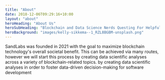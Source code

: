 ```yaml
---
title: "About"
date: 2018-12-06T09:29:16+10:00
layout: "about"
heroHeading: "About Us"
heroSubHeading: "Blockchain and Data Science Nerds Questing For Helpful Data Scientific Value"
heroBackground: "images/kelly-sikkema--1_RZL8BGBM-unsplash.png"
---
```


SandLabs was founded in 2021 with the goal to maximize blockchain technology's overall societal benefit. This can be achieved via many routes, however we will start this process by creating data scientific analyses across a variety of blockchain-related topics. by creating data scientific analyses in order to foster data-driven decision-making for software development

<!-- <div>
{{< content-strip-left "/pages/about" "content1" >}}
</div>
<div>
{{< content-strip-right "/pages/about" "content2" >}}
</div>
<div>
{{< content-strip-center "/pages/about" "content3" >}}
</div> -->
